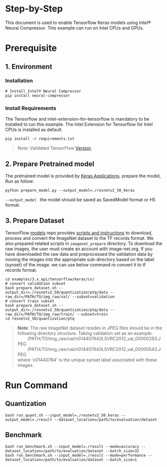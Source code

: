 Step-by-Step
============

This document is used to enable Tensorflow Keras models using Intel® Neural Compressor.
This example can run on Intel CPUs and GPUs.


# Prerequisite

## 1. Environment

### Installation
```shell
# Install Intel® Neural Compressor
pip install neural-compressor
```

### Install Requirements
The Tensorflow and intel-extension-for-tensorflow is mandatory to be installed to run this example.
The Intel Extension for Tensorflow for Intel CPUs is installed as default.
```shell
pip install -r requirements.txt
```
> Note: Validated TensorFlow [Version](/docs/source/installation_guide.md#validated-software-environment).

## 2. Prepare Pretrained model

The pretrained model is provided by [Keras Applications](https://keras.io/api/applications/). prepare the model, Run as follow: 
 ```
python prepare_model.py --output_model=./resnetv2_50_keras
 ```
`--output_model ` the model should be saved as SavedModel format or H5 format.

## 3. Prepare Dataset

  TensorFlow [models](https://github.com/tensorflow/models) repo provides [scripts and instructions](https://github.com/tensorflow/models/tree/master/research/slim#an-automated-script-for-processing-imagenet-data) to download, process and convert the ImageNet dataset to the TF records format.
  We also prepared related scripts in `imagenet_prepare` directory. To download the raw images, the user must create an account with image-net.org. If you have downloaded the raw data and preprocessed the validation data by moving the images into the appropriate sub-directory based on the label (synset) of the image. we can use below command ro convert it to tf records format.

  ```shell
  cd examples/3.x_api/tensorflow/keras/cv/
  # convert validation subset
  bash prepare_dataset.sh --output_dir=./resnetv2_50/quantization/ptq/data --raw_dir=/PATH/TO/img_raw/val/ --subset=validation
  # convert train subset
  bash prepare_dataset.sh --output_dir=./resnetv2_50/quantization/ptq/data --raw_dir=/PATH/TO/img_raw/train/ --subset=train
  cd resnetv2_50/quantization/ptq
  ```
> **Note**: 
> The raw ImageNet dataset resides in JPEG files should be in the following directory structure. Taking validation set as an example:<br>
> &nbsp;&nbsp;&nbsp;&nbsp;&nbsp;&nbsp;&nbsp;&nbsp;/PATH/TO/img_raw/val/n01440764/ILSVRC2012_val_00000293.JPEG<br>
> &nbsp;&nbsp;&nbsp;&nbsp;&nbsp;&nbsp;&nbsp;&nbsp;/PATH/TO/img_raw/val/n01440764/ILSVRC2012_val_00000543.JPEG<br>
> where 'n01440764' is the unique synset label associated with these images.

# Run Command

## Quantization
  ```shell
  bash run_quant.sh --input_model=./resnetv2_50_keras --output_model=./result --dataset_location=/path/to/evaluation/dataset
  ```

## Benchmark
  ```shell
  bash run_benchmark.sh --input_model=./result --mode=accuracy --dataset_location=/path/to/evaluation/dataset --batch_size=32
  bash run_benchmark.sh --input_model=./result --mode=performance --dataset_location=/path/to/evaluation/dataset --batch_size=1
  ```

